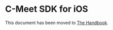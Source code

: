 # C-Meet SDK for iOS

This document has been moved to [The Handbook](https://jitsi.github.io/handbook/docs/dev-guide/dev-guide-ios-sdk).
